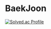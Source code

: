 # BaekJoon
[![Solved.ac Profile](http://mazassumnida.wtf/api/v2/generate_badge?boj=kyj030719)](https://solved.ac/kyj030719/)
